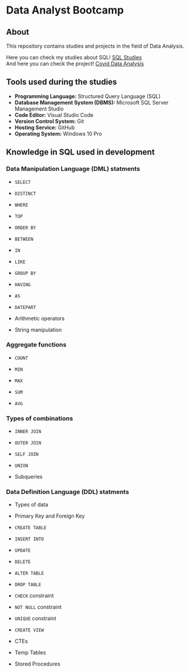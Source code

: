 <h1>
Data Analyst Bootcamp
</h1>

## About 
This repository contains studies and projects in the field of Data Analysis.</br>

Here you can check my studies about SQL! [SQL Studies](Projects\SQL)</br>
And here you can check the project! [Covid Data Analysis](Projects\covid-data-analysis-sql-project.sql)

## Tools used during the studies
* **Programming Language:** Structured Query Language (SQL)
* **Database Management System (DBMS):** Microsoft SQL Server Management Studio
* **Code Editor:** Visual Studio Code
* **Version Control System:** Git
* **Hosting Service:** GitHub
* **Operating System:** Windows 10 Pro

## Knowledge in SQL used in development

### Data Manipulation Language (DML) statments

- `SELECT`

- `DISTINCT`

- `WHERE`

- `TOP`

- `ORDER BY`

- `BETWEEN`

- `IN`

- `LIKE`

- `GROUP BY`

- `HAVING`

- `AS`

- `DATEPART`

- Arithmetic operators

- String manipulation

### Aggregate functions

- `COUNT`

- `MIN`

- `MAX`

- `SUM`

 - `AVG`

### Types of combinations

- `INNER JOIN`

- `OUTER JOIN`

- `SELF JOIN`

- `UNION`

- Subqueries


### Data Definition Language (DDL) statments
- Types of data

- Primary Key and Foreign Key

- `CREATE TABLE`

- `INSERT INTO`

- `UPDATE`

- `DELETE`

- `ALTER TABLE`

- `DROP TABLE`

- `CHECK` constraint

- `NOT NULL` constraint

- `UNIQUE` constraint

- `CREATE VIEW`

- CTEs

- Temp Tables

- Stored Procedures